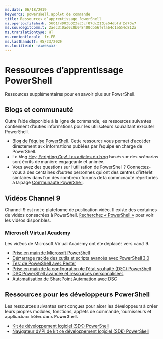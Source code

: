 ```yaml
---
ms.date: 06/18/2019
keywords: powershell,applet de commande
title: Ressources d’apprentissage PowerShell
ms.openlocfilehash: 5681fd903b323ab3cf87dc212ba64dbfdf2d78e7
ms.sourcegitcommit: 2aec310ad0c0b048400cb56f6fa64c1e554c812a
ms.translationtype: HT
ms.contentlocale: fr-FR
ms.lasthandoff: 05/23/2020
ms.locfileid: "83808433"
---
```

# <a name="powershell-learning-resources"></a>Ressources d’apprentissage PowerShell

Ressources supplémentaires pour en savoir plus sur PowerShell.

## <a name="blogs-and-community"></a>Blogs et communauté

Outre l’aide disponible à la ligne de commande, les ressources suivantes contiennent d’autres informations pour les utilisateurs souhaitant exécuter PowerShell.

- [Blog de l’équipe PowerShell](https://devblogs.microsoft.com/powershell/). Cette ressource vous permet d’accéder directement aux informations publiées par l’équipe en charge de PowerShell.
- Le blog [Hey, Scripting Guy! Les articles du blog](https://devblogs.microsoft.com/scripting/) basés sur des scénarios sont écrits de manière engageante et animée.
- Vous avez des questions sur l’utilisation de PowerShell ? Connectez-vous à des centaines d’autres personnes qui ont des centres d’intérêt similaires dans l’un des nombreux forums de la communauté répertoriés à la page [Communauté PowerShell](/powershell/scripting/community/community-support).

## <a name="channel-9-videos"></a>Vidéos Channel 9

Channel 9 est notre plateforme de publication vidéo. Il existe des centaines de vidéos consacrées à PowerShell. [Recherchez « PowerShell »](https://channel9.msdn.com/Search?term=PowerShell&sortBy=top-rated) pour voir les vidéos disponibles.

### <a name="microsoft-virtual-academy"></a>Microsoft Virtual Academy

Les vidéos de Microsoft Virtual Academy ont été déplacés vers canal 9.

- [Prise en main de Microsoft PowerShell](https://channel9.msdn.com/Series/Getting-Started-with-Microsoft-PowerShell)
- [Démarrage rapide des outils et scripts avancés avec PowerShell 3.0](https://channel9.msdn.com/Series/Advanced-Tools-and-Scripting-with-PowerShell-3.0-Jump-Start)
- [Test de PowerShell avec Pester](https://channel9.msdn.com/Series/Testing-PowerShell-with-Pester)
- [Prise en main de la configuration de l’état souhaité (DSC) PowerShell](https://channel9.msdn.com/Series/Getting-Started-with-PowerShell-DSC)
- [DSC PowerShell avancée et ressources personnalisées](https://channel9.msdn.com/Series/Advanced-PowerShell-DSC-and-Custom-Resources)
- [Automatisation de SharePoint Automation avec DSC](https://channel9.msdn.com/Series/SharePoint-Automation-with-DSC)

## <a name="resources-for-powershell-developers"></a>Ressources pour les développeurs PowerShell

Les ressources suivantes sont conçues pour aider les développeurs à créer leurs propres modules, fonctions, applets de commande, fournisseurs et applications hôtes dans PowerShell.

- [Kit de développement logiciel (SDK) PowerShell](/powershell/scripting/developer/windows-powershell)
- [Navigateur d’API de kit de développement logiciel (SDK) PowerShell](/dotnet/api/system.management.automation)
